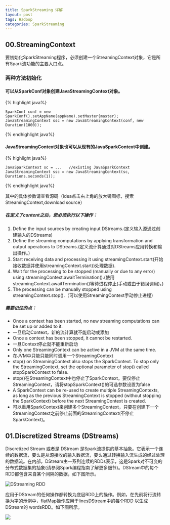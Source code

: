 ```yaml
---
title: SparkStreaming 详解
layout: post
tags: Hadoop
categories: SparkStreaming
---
```

## 00.StreamingContext
要初始化SparkStreaming程序，必须创建一个StreamingContext对象，它是所有Spark流功能的主要入口点。  
### 两种方法初始化
#### 可以从SparkConf对象创建JavaStreamingContext对象。 

{% highlight java%}  

    SparkConf conf = new SparkConf().setAppName(appName).setMaster(master);
    JavaStreamingContext ssc = new JavaStreamingContext(conf, new Duration(1000));  
    
{% endhighlight java%}    
#### JavaStreamingContext对象也可以从现有的JavaSparkContext中创建。

{% highlight java%}  

    JavaSparkContext sc = ...   //existing JavaSparkContext  
    JavaStreamingContext ssc = new JavaStreamingContext(sc, Durations.seconds(1));
    
{% endhighlight java%} 
<!--more-->
其中的具体参数请查看源码（idea点击右上角的放大镜图标，搜索StreamingContext,download source）  

##### 在定义了content之后，您必须执行以下操作：

1. Define the input sources by creating input DStreams.(定义输入源通过创建输入的DStreams)
2. Define the streaming computations by applying transformation and output operations to DStreams.(定义流计算通过对DStreams应用转换和输出操作。)
3. Start receiving data and processing it using streamingContext.start(开始接收数据并使用streamingContext.start()处理数据).
4. Wait for the processing to be stopped (manually or due to any error) using streamingContext.awaitTermination().(使用streamingContext.awaitTermination()等待进程停止(手动或由于错误调用)。)
5. The processing can be manually stopped using streamingContext.stop().（可以使用StreamingContext手动停止进程）

##### 需要记住的点：

- Once a context has been started, no new streaming computations can be set up or added to it.
- 一旦启动Context，新的流计算就不能启动或添加
- Once a context has been stopped, it cannot be restarted.
- 一旦Context停止就不能重新启动
- Only one StreamingContext can be active in a JVM at the same time.
- 在JVM中只能只能同时调用一个StreamingContext
- stop() on StreamingContext also stops the SparkContext. To stop only the StreamingContext, set the optional parameter of stop() called stopSparkContext to false.
- stop()在StreamingContext中也停止了SparkContext。要仅停止StreamingContext，请将stopSparkContext()的可选参数设置为false
- A SparkContext can be re-used to create multiple StreamingContexts, as long as the previous StreamingContext is stopped (without stopping the SparkContext) before the next StreamingContext is created.
- 可以重用SparkContext来创建多个StreamingContext，只要在创建下一个StreamingContext之前停止前面的StreamingContext(不停止SparkContext)。  

## 01.Discretized Streams (DStreams)
Discretized Stream 或者是 DStream 是Spark流提供的基本抽象。它表示一个连续的数据流，要么是从源接收的输入数据流，要么通过转换输入流生成的经过处理的数据流。在内部，DStream由一系列连续的RDDs表示，这是Spark对不可变的分布式数据集的抽象(请参阅Spark编程指南了解更多细节)。DStream中的每个RDD都包含来自某个间隔的数据，如下图所示。  

![DStreaming RDD](http://spark.apache.org/docs/2.3.0/img/streaming-dstream.png)

应用于DStream的任何操作都转换为底层RDD上的操作。例如，在先前将行流转换为字的示例中，flatMap操作应用于linesDStream中的每个RDD 以生成DStream的 wordsRDD。如下图所示。  

![](http://spark.apache.org/docs/2.3.0/img/streaming-dstream-ops.png)